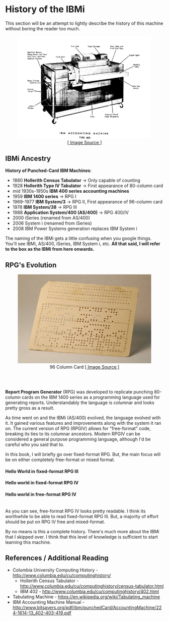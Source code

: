 # History of the IBMi


This section will be an attempt to lightly describe the history of this machine without boring the reader too much.


<figure align="center">
	<img src="_assets/ibmi-03.PNG" alt="IBM 400 series Accounting machine" />
	<figcaption align="center">
		<a href="http://www.bitsavers.org/pdf/ibm/punchedCard/AccountingMachine/224-1614-13_402-403-419.pdf">
			[ Image Source ]
		</a>
	</figcaption>
</figure>


## IBMi Ancestry

**History of Punched-Card IBM Machines**:
* 1880 **Hollerith Census Tabulator** → Only capable of counting
* 1928 **Hollerith Type IV Tabulator** → First appearance of 80-column card
* mid 1930s-1950s **IBM 400 series accounting machines**
* 1959 **IBM 1400 series** → RPG I
* 1969-1977 **IBM System/3** → RPG II, First appearance of 96-column card
* 1978 **IBM System/38** → RPG III
* 1988 **Application System/400 (AS/400)** → RPG 400/IV
* 2000 iSeries (renamed from AS/400)
* 2006 System i (renamed from iSeries)
* 2008 IBM Power Systems generation replaces IBM System i

The naming of the IBMi gets a little confusing when you google things. You'll see IBMi, AS/400, iSeries, IBM System i, etc.
**All that said, I will refer to the box as the IBMi from here onwards.**


## RPG's Evolution

<figure align="center">
	<img src="_assets/ibmi-04.jpg" alt="96 Column Card" />
	<figcaption align="center">
		96 Column Card
		<a href="https://www.flickr.com/photos/tubetime/3492103709/in/photostream/">
			[ Image Source ]
		</a>
	</figcaption>
</figure>

<br><br>

**Report Program Generator** (RPG) was developed to replicate punching 80-column cards on the IBM 1400 series as 
a programming language used for generating reports. Understandably the language is columnar and looks pretty gross as a result.

As time went on and the IBMi (AS/400) evolved, the language evolved with it. It gained various features and improvements along with
the system it ran on. The current version of RPG (RPGIV) allows for "free-format" code, breaking its ties to its columnar ancestors.
Modern RPGIV can be considered a general purpose programming language, although I'd be careful who you said that to.

In this book, I will briefly go over fixed-format RPG. But, the main focus will be on either completely free-format
or mixed format.


#### Hello World in fixed-format RPG III

<script src="https://embed.cacher.io/d8513cd10a31f941a1a245c10d7f1bf5235afb10.js?a=d6ff662387b87f72743a3071772e16d8&t=github_gist"></script>


#### Hello world in fixed-format RPG IV

<script src="https://embed.cacher.io/d25169d60e67f843aca941920b2c19f47f5dfd12.js?a=3f1696dc0713ee878e17fbbb600d9cf1&t=github_gist"></script>


#### Hello world in free-format RPG IV

<script src="https://embed.cacher.io/d80569830c30fc43aaf840c55f7b12af2b0ea943.js?a=7a41de3f55d2c3783ffe602ba90d7133&t=github_gist"></script>



<br>
As you can see, free-format RPG IV looks pretty readable. I think its worthwhile to be able to read fixed-format RPG III. But,
a majority of effort should be put on RPG IV free and mixed-format.


By no means is this a complete history. There's much more about the IBMi that I skipped over. 
I think that this level of knowledge is sufficient to start learning this machine.


## References / Additional Reading
* Columbia University Computing History - http://www.columbia.edu/cu/computinghistory/
  * Hollerith Census Tabulator - http://www.columbia.edu/cu/computinghistory/census-tabulator.html
  * IBM 402 - http://www.columbia.edu/cu/computinghistory/402.html
* Tabulating Machine - https://en.wikipedia.org/wiki/Tabulating_machine
* IBM Accounting Machine Manual - http://www.bitsavers.org/pdf/ibm/punchedCard/AccountingMachine/224-1614-13_402-403-419.pdf



